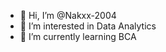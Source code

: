 - 👋 Hi, I’m @Nakxx-2004
- 👀 I’m interested in Data Analytics
- 🌱 I’m currently learning BCA

<!---
Nakxx-2004/Nakxx-2004 is a ✨ special ✨ repository because its `README.md` (this file) appears on your GitHub profile.
You can click the Preview link to take a look at your changes.
--->
